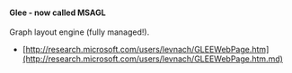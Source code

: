 #### Glee - now called MSAGL

Graph layout engine (fully managed!).

* [http://research.microsoft.com/users/levnach/GLEEWebPage.htm](http://research.microsoft.com/users/levnach/GLEEWebPage.htm.md)